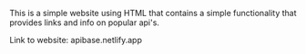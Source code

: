 This is a simple website using HTML that contains a simple functionality that provides links and info on popular api's. 

Link to website: apibase.netlify.app
